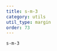 ```yaml
---
title: s-m-3
category: utils
util_type: margin
order: 73
---
```

<div class="s-m-3">
  <code>s-m-3</code>
</div>